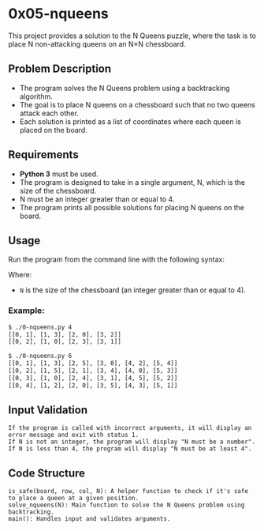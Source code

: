 # 0x05-nqueens
This project provides a solution to the N Queens puzzle, where the task is to place N non-attacking queens on an N×N chessboard.

## Problem Description

- The program solves the N Queens problem using a backtracking algorithm.
- The goal is to place N queens on a chessboard such that no two queens attack each other.
- Each solution is printed as a list of coordinates where each queen is placed on the board.

## Requirements

- **Python 3** must be used.
- The program is designed to take in a single argument, N, which is the size of the chessboard.
- N must be an integer greater than or equal to 4.
- The program prints all possible solutions for placing N queens on the board.

## Usage

Run the program from the command line with the following syntax:

Where:
- `N` is the size of the chessboard (an integer greater than or equal to 4).

### Example:

```bash
$ ./0-nqueens.py 4
[[0, 1], [1, 3], [2, 0], [3, 2]]
[[0, 2], [1, 0], [2, 3], [3, 1]]

$ ./0-nqueens.py 6
[[0, 1], [1, 3], [2, 5], [3, 0], [4, 2], [5, 4]]
[[0, 2], [1, 5], [2, 1], [3, 4], [4, 0], [5, 3]]
[[0, 3], [1, 0], [2, 4], [3, 1], [4, 5], [5, 2]]
[[0, 4], [1, 2], [2, 0], [3, 5], [4, 3], [5, 1]]
```
## Input Validation
    If the program is called with incorrect arguments, it will display an error message and exit with status 1.
    If N is not an integer, the program will display "N must be a number".
    If N is less than 4, the program will display "N must be at least 4".

## Code Structure
    is_safe(board, row, col, N): A helper function to check if it's safe to place a queen at a given position.
    solve_nqueens(N): Main function to solve the N Queens problem using backtracking.
    main(): Handles input and validates arguments.
